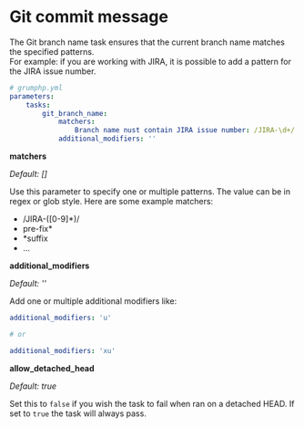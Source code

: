 # Git commit message

The Git branch name task ensures that the current branch name matches the specified patterns.  
For example: if you are working with JIRA, it is possible to add a pattern for the JIRA issue number.

```yaml
# grumphp.yml
parameters:
    tasks:
        git_branch_name:
            matchers:
                Branch name nust contain JIRA issue number: /JIRA-\d+/
            additional_modifiers: ''
```

**matchers**

*Default: []*

Use this parameter to specify one or multiple patterns. The value can be in regex or glob style.
Here are some example matchers:

- /JIRA-([0-9]*)/
- pre-fix*
- *suffix
- ...

**additional_modifiers**

*Default: ''*

Add one or multiple additional modifiers like:

```yaml
additional_modifiers: 'u'

# or

additional_modifiers: 'xu'
```

**allow_detached_head**

*Default: true*

Set this to `false` if you wish the task to fail when ran on a detached HEAD. If set to `true` the task will always pass.
